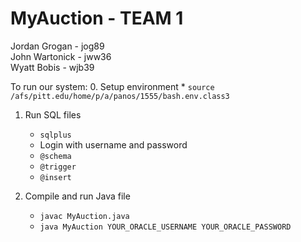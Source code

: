 # MyAuction - TEAM 1
Jordan Grogan - jog89  
John Wartonick - jww36  
Wyatt Bobis - wjb39

To run our system:
0. Setup environment
     * `source /afs/pitt.edu/home/p/a/panos/1555/bash.env.class3`

1. Run SQL files
     * `sqlplus`
     * Login with username and password
     * `@schema`
     * `@trigger`
     * `@insert`

2. Compile and run Java file
     * `javac MyAuction.java`
     * `java MyAuction YOUR_ORACLE_USERNAME YOUR_ORACLE_PASSWORD`

